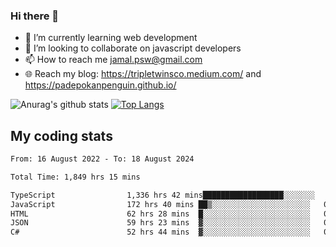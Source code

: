 ### Hi there 👋

<!--
**padepokanpenguin/padepokanpenguin** is a ✨ _special_ ✨ repository because its `README.md` (this file) appears on your GitHub profile.
-->

- 🌱 I’m currently learning  web development
- 👯 I’m looking to collaborate on javascript developers
- 📫 How to reach me jamal.psw@gmail.com
- 🌐 Reach my blog:
   https://tripletwinsco.medium.com/ and
   https://padepokanpenguin.github.io/

![Anurag's github stats](https://github-readme-stats.vercel.app/api?username=padepokanpenguin&count_private=true&disable_animations=false&show_icons=true&theme=default)
[![Top Langs](https://github-readme-stats.vercel.app/api/top-langs/?username=padepokanpenguin&theme=default&layout=compact)](https://github.com/padepokanpenguin)

## My coding stats

<!--START_SECTION:waka-->

```txt
From: 16 August 2022 - To: 18 August 2024

Total Time: 1,849 hrs 15 mins

TypeScript                1,336 hrs 42 mins██████████████████░░░░░░░   72.28 %
JavaScript                172 hrs 40 mins ██▒░░░░░░░░░░░░░░░░░░░░░░   09.34 %
HTML                      62 hrs 28 mins  █░░░░░░░░░░░░░░░░░░░░░░░░   03.38 %
JSON                      59 hrs 23 mins  ▓░░░░░░░░░░░░░░░░░░░░░░░░   03.21 %
C#                        52 hrs 44 mins  ▓░░░░░░░░░░░░░░░░░░░░░░░░   02.85 %
```

<!--END_SECTION:waka-->


